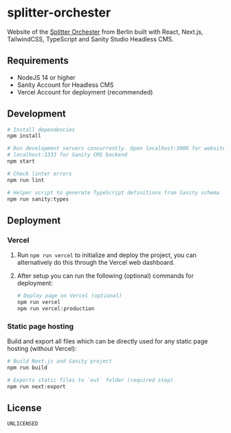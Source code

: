 splitter-orchester
===

Website of the [Splitter Orchester](https://splitter.berlin) from Berlin built with React, Next.js, TailwindCSS, TypeScript and Sanity Studio Headless CMS.

## Requirements

* NodeJS 14 or higher
* Sanity Account for Headless CMS
* Vercel Account for deployment (recommended)

## Development

```bash
# Install dependencies
npm install

# Run development servers concurrently. Open localhost:3000 for website,
# localhost:3333 for Sanity CMS backend
npm start

# Check linter errors
npm run lint

# Helper script to generate TypeScript definitions from Sanity schema
npm run sanity:types
```

## Deployment

### Vercel

1. Run `npm run vercel` to initialize and deploy the project, you can alternatively do this through the Vercel web dashboard.
2. After setup you can run the following (optional) commands for deployment:

    ```bash
    # Deploy page on Vercel (optional)
    npm run vercel
    npm run vercel:production
    ```

### Static page hosting

Build and export all files which can be directly used for any static page hosting (without Vercel):

```bash
# Build Next.js and Sanity project
npm run build

# Exports static files to `out` folder (required step)
npm run next:export
```

## License

`UNLICENSED`
